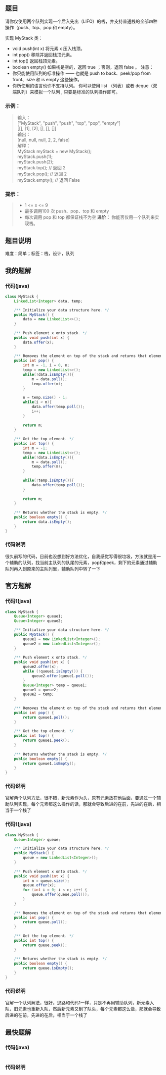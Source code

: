 ## 题目
请你仅使用两个队列实现一个后入先出（LIFO）的栈，并支持普通栈的全部四种操作（push、top、pop 和 empty）。

实现 MyStack 类：

- void push(int x) 将元素 x 压入栈顶。
- int pop() 移除并返回栈顶元素。
- int top() 返回栈顶元素。
- boolean empty() 如果栈是空的，返回 true ；否则，返回 false 。
注意：
- 你只能使用队列的标准操作 —— 也就是 push to back、peek/pop from front、size 和 is empty 这些操作。
- 你所使用的语言也许不支持队列。 你可以使用 list （列表）或者 deque（双端队列）来模拟一个队列 , 只要是标准的队列操作即可。
### 示例：
> 输入：  
> ["MyStack", "push", "push", "top", "pop", "empty"]  
> [[], [1], [2], [], [], []]  
> 输出：  
> [null, null, null, 2, 2, false]  
> 解释：  
> MyStack myStack = new MyStack();  
> myStack.push(1);  
> myStack.push(2);  
> myStack.top(); // 返回 2  
> myStack.pop(); // 返回 2  
> myStack.empty(); // 返回 False  
### 提示：
> - 1 \<= x \<= 9
> - 最多调用100 次 push、pop、top 和 empty
> - 每次调用 pop 和 top 都保证栈不为空
**进阶：** 你能否仅用一个队列来实现栈。
## 题目说明
难度：简单；标签：栈，设计，队列
## 我的题解
### 代码(java)
```java
class MyStack {
    LinkedList<Integer> data, temp;

    /** Initialize your data structure here. */
    public MyStack() {
        data = new LinkedList<>();
    }
    
    /** Push element x onto stack. */
    public void push(int x) {
        data.offer(x);
    }
    
    /** Removes the element on top of the stack and returns that element. */
    public int pop() {
        int m = -1, i = 0, n;
        temp = new LinkedList<>();
        while(!data.isEmpty()){
            m = data.poll();
            temp.offer(m);
        }
        
        n = temp.size() - 1;
        while(i < n){
            data.offer(temp.poll());
            i++;
        }
        
        return m;
    }
    
    /** Get the top element. */
    public int top() {
        int m = -1;
        temp = new LinkedList<>();
        while(!data.isEmpty()){
            m = data.poll();
            temp.offer(m);
        }
        
        while(!temp.isEmpty()){
            data.offer(temp.poll());
        }
        
        return m;
    }
    
    /** Returns whether the stack is empty. */
    public boolean empty() {
        return data.isEmpty();
    }
}
```
### 代码说明
很久前写的代码，目前也没想到好方法优化，自我感觉写得很垃圾，方法就是用一个辅助的队列，找当前主队列的队尾的元素，pop和peek，剩下的元素通过辅助队列再入到原来的主队列里，辅助队列中转了一下
## 官方题解
### 代码1(java)
```java
class MyStack {
    Queue<Integer> queue1;
    Queue<Integer> queue2;

    /** Initialize your data structure here. */
    public MyStack() {
        queue1 = new LinkedList<Integer>();
        queue2 = new LinkedList<Integer>();
    }
    
    /** Push element x onto stack. */
    public void push(int x) {
        queue2.offer(x);
        while (!queue1.isEmpty()) {
            queue2.offer(queue1.poll());
        }
        Queue<Integer> temp = queue1;
        queue1 = queue2;
        queue2 = temp;
    }
    
    /** Removes the element on top of the stack and returns that element. */
    public int pop() {
        return queue1.poll();
    }
    
    /** Get the top element. */
    public int top() {
        return queue1.peek();
    }
    
    /** Returns whether the stack is empty. */
    public boolean empty() {
        return queue1.isEmpty();
    }
}
```
### 代码说明
官解两个队列方法，很不错，新元素作为头，原有元素放在他后面，要通过一个辅助队列实现，每个元素都这么操作的话，那就会导致后进的在前，先进的在后，相当于一个栈了
### 代码1(java)
```java
class MyStack {
    Queue<Integer> queue;

    /** Initialize your data structure here. */
    public MyStack() {
        queue = new LinkedList<Integer>();
    }
    
    /** Push element x onto stack. */
    public void push(int x) {
        int n = queue.size();
        queue.offer(x);
        for (int i = 0; i < n; i++) {
            queue.offer(queue.poll());
        }
    }
    
    /** Removes the element on top of the stack and returns that element. */
    public int pop() {
        return queue.poll();
    }
    
    /** Get the top element. */
    public int top() {
        return queue.peek();
    }
    
    /** Returns whether the stack is empty. */
    public boolean empty() {
        return queue.isEmpty();
    }
}
```
### 代码说明
官解一个队列解法，很好，思路和代码1一样，只是不再用辅助队列，新元素入队，旧元素也重新入队，然后新元素又到了队头，每个元素都这么做，那就会导致后进的在前，先进的在后，相当于一个栈了
## 最快题解
### 代码(java)
```java
```
### 代码说明
